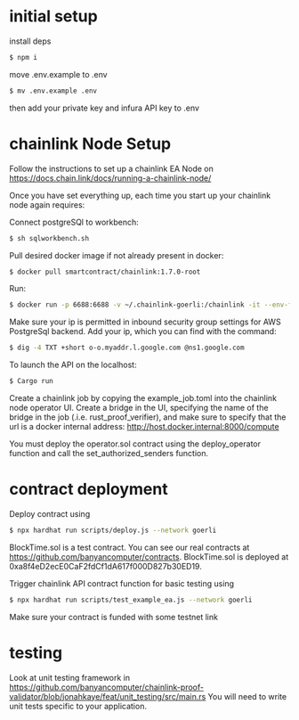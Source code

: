 # initial setup
install deps
```bash
$ npm i
```

move .env.example to .env
```bash
$ mv .env.example .env
```
then add your private key and infura API key to .env

# chainlink Node Setup

Follow the instructions to set up a chainlink EA Node on https://docs.chain.link/docs/running-a-chainlink-node/

Once you have set everything up, each time you start up your chainlink node again requires: 

Connect postgreSQl to workbench:
```bash
$ sh sqlworkbench.sh
```
Pull desired docker image if not already present in docker: 
```bash
$ docker pull smartcontract/chainlink:1.7.0-root
```
Run: 
```bash
$ docker run -p 6688:6688 -v ~/.chainlink-goerli:/chainlink -it --env-file=.env smartcontract/chainlink:1.7.0-nonroot local n
```
Make sure your ip is permitted in inbound security group settings for AWS PostgreSql backend. Add your ip, which you can find with the command: 
```bash
$ dig -4 TXT +short o-o.myaddr.l.google.com @ns1.google.com 
```
To launch the API on the localhost: 
```bash
$ Cargo run 
```
Create a chainlink job by copying the example_job.toml into the chainlink node operator UI. Create a bridge in the UI, specifying the name of the bridge in the job (.i.e. rust_proof_verifier), and make sure to specify that the url is a docker internal address: http://host.docker.internal:8000/compute

You must deploy the operator.sol contract using the deploy_operator function and call the set_authorized_senders function. 

# contract deployment
Deploy contract using
```bash 
$ npx hardhat run scripts/deploy.js --network goerli
```
BlockTime.sol is a test contract. You can see our real contracts at https://github.com/banyancomputer/contracts. BlockTime.sol is deployed at 0xa8f4eD2ecE0CaF2fdCf1dA617f000D827b30ED19. 

Trigger chainlink API contract function for basic testing using 
```bash
$ npx hardhat run scripts/test_example_ea.js --network goerli 
```
Make sure your contract is funded with some testnet link

# testing

Look at unit testing framework in https://github.com/banyancomputer/chainlink-proof-validator/blob/jonahkaye/feat/unit_testing/src/main.rs You will need to write unit tests specific to your application. 